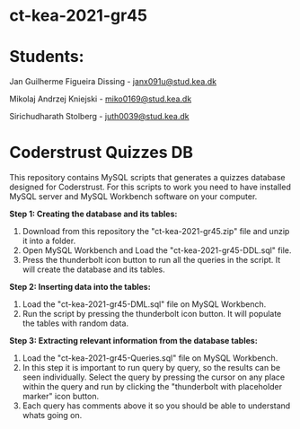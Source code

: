 # ct-kea-2021-gr45
# Students:
Jan Guilherme Figueira Dissing - janx091u@stud.kea.dk

Mikolaj Andrzej Kniejski - miko0169@stud.kea.dk

Sirichudharath Stolberg - juth0039@stud.kea.dk

# Coderstrust Quizzes DB
This repository contains MySQL scripts that generates a quizzes database designed for Coderstrust.
For this scripts to work you need to have installed MySQL server and MySQL Workbench software on your computer.


<b>Step 1: Creating the database and its tables:</b>  
1. Download from this repository the "ct-kea-2021-gr45.zip" file and unzip it into a folder.
2. Open MySQL Workbench and Load the "ct-kea-2021-gr45-DDL.sql" file.
3. Press the thunderbolt icon button to run all the queries in the script. It will create the database and its tables.

<b>Step 2: Inserting data into the tables:</b>  
1. Load the "ct-kea-2021-gr45-DML.sql" file on MySQL Workbench.
2. Run the script by pressing the thunderbolt icon button. It will populate the tables with random data.

<b>Step 3: Extracting relevant information from the database tables:</b>  
1. Load the "ct-kea-2021-gr45-Queries.sql" file on MySQL Workbench.
2. In this step it is important to run query by query, so the results can be seen individually. Select the query by pressing the cursor on any place within the query and run by clicking the "thunderbolt with placeholder marker" icon button.
3. Each query has comments above it so you should be able to understand whats going on.


